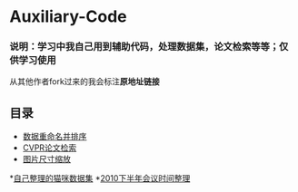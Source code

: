 # Auxiliary-Code

### 说明：学习中我自己用到辅助代码，处理数据集，论文检索等等；仅供学习使用
从其他作者fork过来的我会标注**原地址链接**

## 目录
* [数据重命名并排序](https://github.com/YCICI/Auxiliary-Code/tree/master/files_rename)
* [CVPR论文检索](https://github.com/YCICI/Auxiliary-Code/tree/master/Paper%20Retrieval(%E8%AE%BA%E6%96%87%E6%A3%80%E7%B4%A2))
* [图片尺寸缩放](https://github.com/YCICI/Auxiliary-Code/tree/master/resizeddatase)

*[自己整理的猫咪数据集](https://github.com/YCICI/Auxiliary-Code/tree/master/catsdata)
*[2010下半年会议时间整理](https://github.com/YCICI/Auxiliary-Code/blob/master/AI_Conference/schedule.md)
